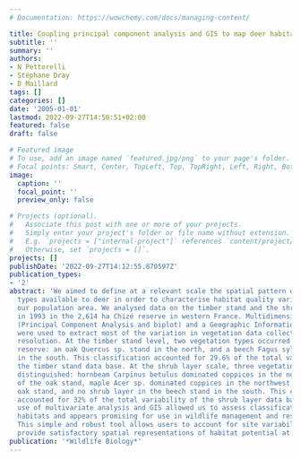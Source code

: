 ```yaml
---
# Documentation: https://wowchemy.com/docs/managing-content/

title: Coupling principal component analysis and GIS to map deer habitats
subtitle: ''
summary: ''
authors:
- N Pettorelli
- Stéphane Dray
- D Maillard
tags: []
categories: []
date: '2005-01-01'
lastmod: 2022-09-27T14:50:51+02:00
featured: false
draft: false

# Featured image
# To use, add an image named `featured.jpg/png` to your page's folder.
# Focal points: Smart, Center, TopLeft, Top, TopRight, Left, Right, BottomLeft, Bottom, BottomRight.
image:
  caption: ''
  focal_point: ''
  preview_only: false

# Projects (optional).
#   Associate this post with one or more of your projects.
#   Simply enter your project's folder or file name without extension.
#   E.g. `projects = ["internal-project"]` references `content/project/deep-learning/index.md`.
#   Otherwise, set `projects = []`.
projects: []
publishDate: '2022-09-27T14:12:55.870597Z'
publication_types:
- '2'
abstract: 'We aimed to define at a relevant scale the spatial pattern of major vegetation
  types available to deer in order to characterise habitat quality variations within
  our population area. We analysed data on the timber stand and the shrub layer collected
  in 1993 in the 2,614 ha Chizé reserve in western France. Multidimensional analyses
  (Principal Component Analysis and biplot) and a Geographic Information System (GIS)
  were used to extract most of the variation in vegetation data collected at the 4-ha
  resolution. At the timber stand level, two vegetation types occurred within the
  reserve: an oak Quercus sp. stand in the north, and a beech Fagus sylvatica stand
  in the south. This classification accounted for 29.6% of the total variability of
  the timber stand data base. At the shrub layer scale, three vegetation types were
  distinguished: hornbeam Carpinus betulus dominated coppices in the northeast part
  of the oak stand, maple Acer sp. dominated coppices in the northwest part of the
  oak stand, and no shrub layer in the beech stand in the south. This classification
  accounted for 32% of the total variability of the shrub layer data base. The coupled
  use of multivariate analysis and GIS allowed us to assess classification of forest
  habitats and appears promising for use in wildlife management and research purposes.
  This simple and robust tool allows users to account for site variability, and can
  provide satisfactory spatial representations of habitat potential at multiple scales.'
publication: '*Wildlife Biology*'
---
```

